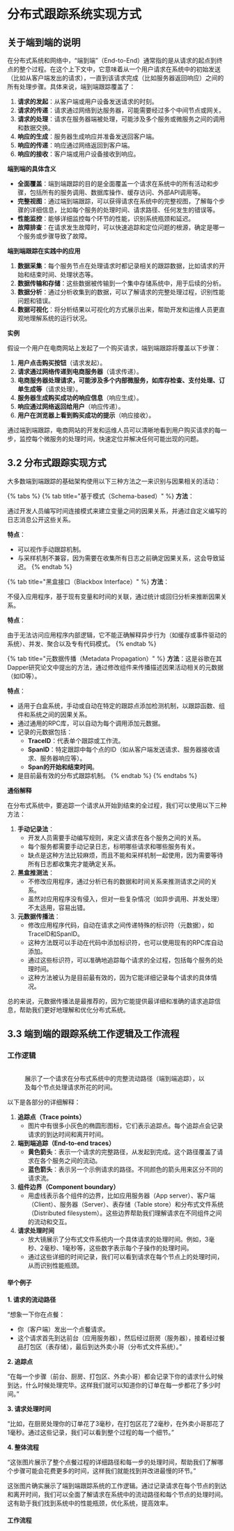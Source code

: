 # 分布式跟踪系统实现方式

## 关于端到端的说明 <a href="#id-31-guan-yu-duan-dao-duan-de-shuo-ming-22" id="id-31-guan-yu-duan-dao-duan-de-shuo-ming-22"></a>

在分布式系统和网络中，“端到端”（End-to-End）通常指的是从请求的起点到终点的整个过程。在这个上下文中，它意味着从一个用户请求在系统中的初始发送（比如从客户端发出的请求），一直到该请求完成（比如服务器返回响应）之间的所有处理步骤。具体来说，端到端跟踪覆盖了：

1. **请求的发起**：从客户端或用户设备发送请求的时刻。
2. **请求的传递**：请求通过网络到达服务器，可能需要经过多个中间节点或网关。
3. **请求的处理**：请求在服务器端被处理，可能涉及多个服务或微服务之间的调用和数据交换。
4. **响应的生成**：服务器生成响应并准备发送回客户端。
5. **响应的传递**：响应通过网络返回到客户端。
6. **响应的接收**：客户端或用户设备接收到响应。

**端到端的具体含义**



* **全面覆盖**：端到端跟踪的目的是全面覆盖一个请求在系统中的所有活动和步骤，包括所有的服务调用、数据库操作、缓存访问、外部API调用等。
* **完整视图**：通过端到端跟踪，可以获得请求在系统中的完整视图，了解每个步骤的详细信息，比如每个服务的处理时间、请求路径、任何发生的错误等。
* **性能监控**：能够详细监控每个环节的性能，识别系统瓶颈和延迟。
* **故障排查**：在请求发生故障时，可以快速追踪和定位问题的根源，确定是哪一个服务或步骤导致了故障。

**端到端跟踪在实践中的应用**

1. **数据采集**：每个服务节点在处理请求时都记录相关的跟踪数据，比如请求的开始和结束时间、处理状态等。
2. **数据传输和存储**：这些数据被传输到一个集中存储系统中，用于后续的分析。
3. **数据分析**：通过分析收集到的数据，可以了解请求的完整处理过程，识别性能问题和错误。
4. **数据可视化**：将分析结果以可视化的方式展示出来，帮助开发和运维人员更直观地理解系统的运行状况。

**实例**

假设一个用户在电商网站上发起了一个购买请求，端到端跟踪将覆盖以下步骤：

1. **用户点击购买按钮**（请求发起）。
2. **请求通过网络传递到电商服务器**（请求传递）。
3. **电商服务器处理请求，可能涉及多个内部微服务，如库存检查、支付处理、订单生成等**（请求处理）。
4. **服务器生成购买成功的响应信息**（响应生成）。
5. **响应通过网络返回给用户**（响应传递）。
6. **用户在浏览器上看到购买成功的提示**（响应接收）。

通过端到端跟踪，电商网站的开发和运维人员可以清晰地看到用户购买请求的每一步，监控每个微服务的处理时间，快速定位并解决任何可能出现的问题。

## 3.2 分布式跟踪实现方式 <a href="#id-32-fen-bu-shi-gen-zong-shi-xian-fang-shi-33" id="id-32-fen-bu-shi-gen-zong-shi-xian-fang-shi-33"></a>

大多数端到端跟踪的基础架构使用以下三种方法之一来识别与因果相关的活动：

{% tabs %}
{% tab title="基于模式（Schema-based）" %}
**方法**：

通过开发人员编写时间连接模式来建立变量之间的因果关系，并通过自定义编写的日志消息公开这些关系。

**特点**：

* 可以视作手动跟踪机制。
* 与采样机制不兼容，因为需要在收集所有日志之前确定因果关系，这会导致延迟。
{% endtab %}

{% tab title="黑盒接口（Blackbox Interface）" %}
**方法**：

不侵入应用程序，基于现有变量和时间的关联，通过统计或回归分析来推断因果关系。

**特点**：

由于无法访问应用程序内部逻辑，它不能正确解释异步行为（如缓存或事件驱动的系统）、并发、聚合以及专有代码模式。
{% endtab %}

{% tab title="元数据传播（Metadata Propagation）" %}
**方法**：这是谷歌在其Dapper研究论文中提出的方法，通过修改组件来传播描述因果活动相关的元数据（如ID等）。

**特点**：

* 适用于白盒系统，手动或自动在特定的跟踪点添加检测机制，以跟踪函数、组件和系统之间的因果关系。
* 通过通用的RPC库，可以自动为每个调用添加元数据。
* 记录的元数据包括：
  * **TraceID**：代表单个跟踪或工作流。
  * **SpanID**：特定跟踪中每个点的ID（如从客户端发送请求、服务器接收请求、服务器响应等）。
  * **Span的开始和结束时间**。
* 是目前最有效的分布式跟踪机制。
{% endtab %}
{% endtabs %}

**通俗解释**

在分布式系统中，要追踪一个请求从开始到结束的全过程，我们可以使用以下三种方法：

1. **手动记录法**：
   * 开发人员需要手动编写规则，来定义请求在各个服务之间的关系。
   * 每个服务都需要手动记录日志，标明哪些请求和哪些服务有关。
   * 缺点是这种方法比较麻烦，而且不能和采样机制一起使用，因为需要等待所有日志都收集完才能确定关系。
2. **黑盒推测法**：
   * 不修改应用程序，通过分析已有的数据和时间关系来推测请求之间的关系。
   * 虽然对应用程序没有侵入，但对一些复杂情况（如异步调用、并发处理）不太适用，容易出错。
3. **元数据传播法**：
   * 修改应用程序代码，自动在请求之间传递特殊的标识符（元数据），如TraceID和SpanID。
   * 这种方法既可以手动在代码中添加标识符，也可以使用现有的RPC库自动添加。
   * 通过这些标识符，可以准确地追踪每个请求的全过程，包括每个服务的处理时间。
   * 这种方法被认为是目前最有效的，因为它能详细记录每个请求的具体情况。

总的来说，元数据传播法是最推荐的，因为它能提供最详细和准确的请求追踪信息，帮助我们更好地理解和优化分布式系统。

## 3.3 端到端的跟踪系统工作逻辑及工作流程 <a href="#id-33-duan-dao-duan-de-gen-zong-xi-tong-gong-zuo-luo-ji-ji-gong-zuo-liu-cheng-45" id="id-33-duan-dao-duan-de-gen-zong-xi-tong-gong-zuo-luo-ji-ji-gong-zuo-liu-cheng-45"></a>

### 工作逻辑 <a href="#id-331-gong-zuo-luo-ji-46" id="id-331-gong-zuo-luo-ji-46"></a>

<figure><img src="../../../../.gitbook/assets/image (7) (1) (1).png" alt=""><figcaption><p>展示了一个请求在分布式系统中的完整流动路径（端到端追踪），以及每个节点处理请求所花的时间。</p></figcaption></figure>

以下是各部分的详细解释：

1. **追踪点（Trace points）**
   * 图片中有很多小灰色的椭圆形图标，它们表示追踪点。每个追踪点会记录请求的到达时间和离开时间。
2. **端到端追踪（End-to-end traces）**
   * **黄色箭头**：表示一个请求的完整路径，从发起到完成。这个路径覆盖了请求在各个服务之间的流动。
   * **蓝色箭头**：表示另一个示例请求的路径。不同颜色的箭头用来区分不同的请求流。
3. **组件边界（Component boundary）**
   * 用虚线表示各个组件的边界，比如应用服务器（App server）、客户端（Client）、服务器（Server）、表存储（Table store）和分布式文件系统（Distributed filesystem）。这些边界帮助我们理解请求在不同组件之间的流动和交互。
4. **请求处理时间**
   * 放大镜展示了分布式文件系统内一个具体请求的处理时间。例如，3毫秒、2毫秒、1毫秒等，这些数字表示每个子操作的处理时间。
   * 通过这些详细的时间记录，我们可以看到请求在每个节点上的处理时间，从而识别性能瓶颈。

#### 举个例子

**1. 请求的流动路径**

“想象一下你在点餐：

* 你（客户端）发出一个点餐请求。
* 这个请求首先到达前台（应用服务器），然后经过厨房（服务器），接着经过餐品打包区（表存储），最后到达外卖小哥（分布式文件系统）。”

**2. 追踪点**

“在每一个步骤（前台、厨房、打包区、外卖小哥）都会记录下你的请求什么时候到达，什么时候处理完毕。这样我们就可以知道你的订单在每一步都花了多少时间。”

**3. 请求处理时间**

“比如，在厨房处理你的订单花了3毫秒，在打包区花了2毫秒，在外卖小哥那花了1毫秒。通过这些记录，我们可以看到整个过程的每一个细节。”

**4. 整体流程**

“这张图片展示了整个点餐过程的详细路径和每一步的处理时间，帮助我们了解哪个步骤可能会花费更多的时间，这样我们就能找到并改进最慢的环节。”

这张图片确实展示了端到端跟踪系统的工作逻辑。通过记录请求在每个节点的到达和离开时间，我们可以全面了解请求在系统中的流动路径和每个节点的处理时间。这有助于我们找到系统中的性能瓶颈，优化系统，提高效率。

#### 工作流程

<figure><img src="../../../../.gitbook/assets/image (1) (1) (1) (1).png" alt=""><figcaption></figcaption></figure>
